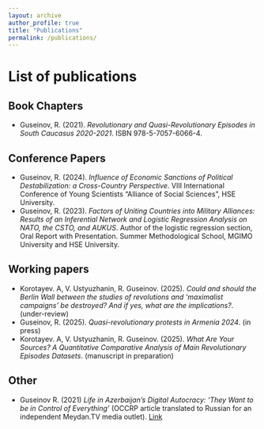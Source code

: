 ```yaml
---
layout: archive
author_profile: true
title: "Publications"
permalink: /publications/
---
```


# List of publications
## Book Chapters
* Guseinov, R. (2021). _Revolutionary and Quasi-Revolutionary Episodes in South Caucasus 2020-2021_. ISBN 978-5-7057-6066-4.

## Conference Papers
* Guseinov, R. (2024). _Influence of Economic Sanctions of Political Destabilization: a Cross-Country Perspective_. VIII International Conference of Young Scientists “Alliance of Social Sciences”, HSE University.
* Guseinov, R. (2023). _Factors of Uniting Countries into Military Alliances: Results of an Inferential Network and Logistic Regression Analysis on NATO, the CSTO, and AUKUS_. Author of the logistic regression section, Oral Report with Presentation. Summer Methodological School, MGIMO University and HSE University.

## Working papers
* Korotayev. A, V. Ustyuzhanin, R. Guseinov. (2025). _Could and should the Berlin Wall between the studies of revolutions and ‘maximalist campaigns’ be destroyed? And if yes, what are the implications?_. (under-review)
* Guseinov, R. (2025). _Quasi-revolutionary protests in Armenia 2024_. (in press)
* Korotayev. A, V. Ustyuzhanin, R. Guseinov. (2025). _What Are Your Sources? A Quantitative Comparative Analysis of Main Revolutionary Episodes Datasets_. (manuscript in preparation)
  
## Other
* Guseinov R. (2021) _Life in Azerbaijan’s Digital Autocracy: ‘They Want to be in Control of Everything’_ (OCCRP article translated to Russian for an independent Meydan.TV media outlet). [Link](https://www.meydan.tv/ru/article/zhizn-v-azerbajdzhanskoj-informacionnoj-avtokratii-oni-hotyat-kontrolirovat-vse/) 

